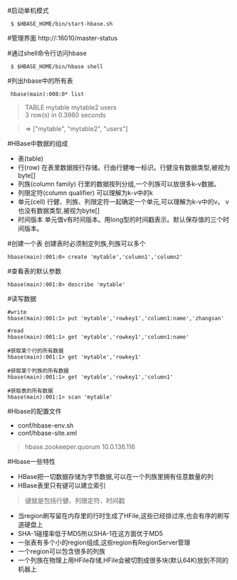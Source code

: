 #启动单机模式
```shell
 $ $HBASE_HOME/bin/start-hbase.sh
```

#管理界面
http://<ip>:16010/master-status

#通过shell命令行访问hbase
```shell
 $ $HBASE_HOME/bin/hbase shell
```

#列出hbase中的所有表
```shell
 hbase(main):008:0* list
```
 > TABLE 
 > mytable 
 > mytable2
 > users   
 > 3 row(s) in 0.3980 seconds

 > => ["mytable", "mytable2", "users"]

#HBase中数据的组成
 * 表(table)
 * 行(row) 在表里数据按行存储。行由行健唯一标识。行健没有数据类型,被视为byte[]
 * 列族(column family) 行里的数据按列分组,一个列族可以放很多k-v数据。
 * 列限定符(column qualifier) 可以理解为k-v中的k
 * 单元(cell) 行健、列族、列限定符一起确定一个单元,可以理解为k-v中的v。
   v也没有数据类型,被视为byte[]
 * 时间版本 单元值v有时间版本。用long型的时间戳表示。默认保存值的三个时间版本。

#创建一个表
创建表时必须制定列族,列族可以多个

```shell
hbase(main):001:0> create 'mytable','column1','column2' 
``` 

#查看表的默认参数
```shell
hbase(main):001:0> describe 'mytable'
```

#读写数据
```shell
#write
hbase(main):001:1> put 'mytable','rowkey1','column1:name','zhangsan'

#read
hbase(main):001:1> get 'mytable','rowkey1','column1:name'

#获取某个行的所有数据
hbase(main):001:1> get 'mytable','rowkey1'

#获取某个列族的所有数据
hbase(main):001:1> get 'mytable','rowkey1','column1'

#获取表的所有数据
hbase(main):001:1> scan 'mytable'

```

#Hbase的配置文件
 * conf/hbase-env.sh
 * conf/hbase-site.xml
  > <property>
  >      <!--指定zookeeper地址--> 
  >      <name>hbase.zookeeper.quorum</name>
  >      <value>10.0.136.116</value>
  >  </property>
  >

#Hbase一些特性
 * HBase把一切数据存储为字节数据,可以在一个列族里拥有任意数量的列
 * HBase表里只有键可以建立索引
  > 键就是包括行健、列限定符、时间戳
 * 当region刷写留在内存里的行时生成了HFile,这些已经排过序,也会有序的刷写道硬盘上
 * SHA-1碰撞率低于MD5所以SHA-1在这方面优于MD5
 * 一张表有多个小的region组成,这些region有RegionServer管理
 * 一个region可以包含很多的列族
 * 一个列族在物理上用HFile存储,HFile会被切割成很多块(默认64K)放到不同的机器上




